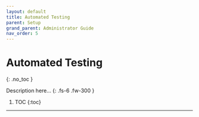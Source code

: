 ```yaml
---
layout: default
title: Automated Testing
parent: Setup
grand_parent: Administrator Guide
nav_order: 5
---
```


# Automated Testing
{: .no_toc }


Description here...
{: .fs-6 .fw-300 }

1. TOC
{:toc}

---